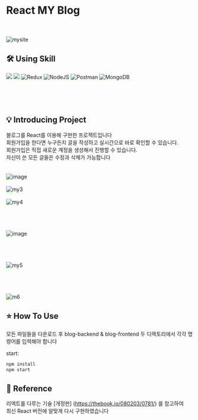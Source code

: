 # React MY Blog
>
<br><br>
![mysite](https://github.com/cheolwankim/reactmyblog/assets/105213482/9e71f98f-50a9-4242-bc20-1fb72a43808c)


## 🛠 Using Skill

<img src="https://img.shields.io/badge/react-61DAFB?style=for-the-badge&logo=react&logoColor=white">   <img src="https://img.shields.io/badge/javascript-F7DF1E?style=for-the-badge&logo=javascript&logoColor=white"> ![Redux](https://img.shields.io/badge/redux-%23593d88.svg?style=for-the-badge&logo=redux&logoColor=white) ![NodeJS](https://img.shields.io/badge/node.js-6DA55F?style=for-the-badge&logo=node.js&logoColor=white) ![Postman](https://img.shields.io/badge/Postman-FF6C37?style=for-the-badge&logo=postman&logoColor=white) ![MongoDB](https://img.shields.io/badge/MongoDB-%234ea94b.svg?style=for-the-badge&logo=mongodb&logoColor=white)
 


<br><br><br>


## 💡 Introducing Project
블로그를 React를 이용해 구현한 프로젝트입니다<br>
회원가입을 한다면 누구든지 글을 작성하고 실시간으로 바로 확인할 수 있습니다.<br>
회원가입은 직접 새로운 계정을 생성해서 진행할 수 있습니다.<br>
자신이 쓴 모든 글들은 수정과 삭제가 가능합니다<br>
<br><br>
![image](https://github.com/cheolwankim/reactmyblog/assets/105213482/95a0ce43-095d-4d24-8e74-60db673214d6)
<br><br>
![my3](https://github.com/cheolwankim/reactmyblog/assets/105213482/17352754-cfa8-453d-a520-44d6323ccf92)
<br><br>
![my4](https://github.com/cheolwankim/reactmyblog/assets/105213482/7e061028-1f1d-4f3f-9b1d-3d7ba7c06ad0)
<br><br><br><br><br>
![image](https://github.com/cheolwankim/reactmyblog/assets/105213482/87ff3709-8b45-4f9f-af96-eba681157041)
<br><br><br><br><br>
![my5](https://github.com/cheolwankim/reactmyblog/assets/105213482/4b29849e-72b8-4988-862d-eb077a325b45)
<br><br><br><br><br>
![m6](https://github.com/cheolwankim/reactmyblog/assets/105213482/02263b0c-1f32-4227-8755-3c79e71d2076)


## ⭐️ How To Use
모든 파일들을 다운로드 후 blog-backend & blog-frontend 두 디렉토리에서 각각 명령어를 입력해야 합니다

start:

```sh
npm install
npm start
```



## 📁 Reference
리액트를 다루는 기술 [개정판] (https://thebook.io/080203/0781/) 를 참고하여 <br>최신 React 버전에 알맞게 다시 구현하였습니다


